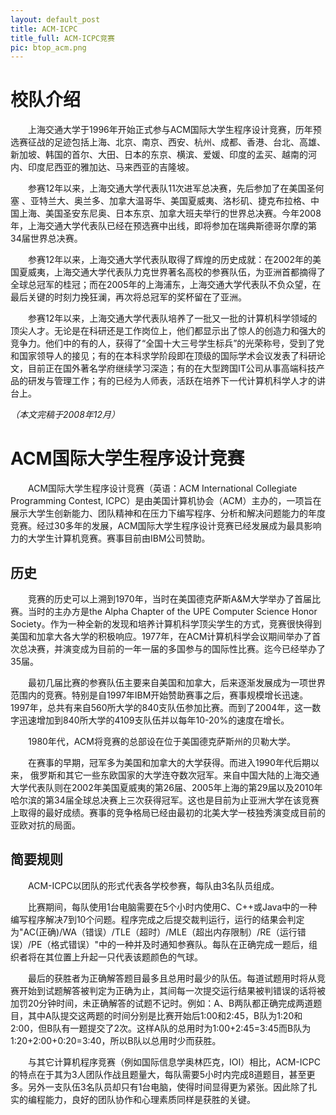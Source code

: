 ```yaml
---
layout:	default_post
title: ACM-ICPC
title_full: ACM-ICPC竞赛
pic: btop_acm.png
---
```


# 校队介绍

&emsp;&emsp;上海交通大学于1996年开始正式参与ACM国际大学生程序设计竞赛，历年预选赛征战的足迹包括上海、北京、南京、西安、杭州、成都、香港、台北、高雄、新加坡、韩国的首尔、大田、日本的东京、横滨、爱媛、印度的孟买、越南的河内、印度尼西亚的雅加达、马来西亚的吉隆坡。

&emsp;&emsp;参赛12年以来，上海交通大学代表队11次进军总决赛，先后参加了在美国圣何塞 、亚特兰大、奥兰多、加拿大温哥华、美国夏威夷、洛杉矶、捷克布拉格、中国上海、美国圣安东尼奥、日本东京、加拿大班夫举行的世界总决赛。今年2008年，上海交通大学代表队已经在预选赛中出线，即将参加在瑞典斯德哥尔摩的第34届世界总决赛。

&emsp;&emsp;参赛12年以来，上海交通大学代表队取得了辉煌的历史成就：在2002年的美国夏威夷，上海交通大学代表队力克世界著名高校的参赛队伍，为亚洲首都摘得了全球总冠军的桂冠；而在2005年的上海浦东，上海交通大学代表队不负众望，在最后关键的时刻力挽狂澜，再次将总冠军的奖杯留在了亚洲。

&emsp;&emsp;参赛12年以来，上海交通大学代表队培养了一批又一批的计算机科学领域的顶尖人才。无论是在科研还是工作岗位上，他们都显示出了惊人的创造力和强大的竞争力。他们中的有的人，获得了“全国十大三号学生标兵”的光荣称号，受到了党和国家领导人的接见；有的在本科求学阶段即在顶级的国际学术会议发表了科研论文，目前正在国外著名学府继续学习深造；有的在大型跨国IT公司从事高端科技产品的研发与管理工作；有的已经为人师表，活跃在培养下一代计算机科学人才的讲台上。

*（本文完稿于2008年12月）*

# ACM国际大学生程序设计竞赛

&emsp;&emsp;ACM国际大学生程序设计竞赛（英语：ACM International Collegiate Programming Contest, ICPC）是由美国计算机协会（ACM）主办的，一项旨在展示大学生创新能力、团队精神和在压力下编写程序、分析和解决问题能力的年度竞赛。经过30多年的发展，ACM国际大学生程序设计竞赛已经发展成为最具影响力的大学生计算机竞赛。赛事目前由IBM公司赞助。

## 历史

&emsp;&emsp;竞赛的历史可以上溯到1970年，当时在美国德克萨斯A&M大学举办了首届比赛。当时的主办方是the Alpha Chapter of the UPE Computer Science Honor Society。作为一种全新的发现和培养计算机科学顶尖学生的方式，竞赛很快得到美国和加拿大各大学的积极响应。1977年，在ACM计算机科学会议期间举办了首次总决赛，并演变成为目前的一年一届的多国参与的国际性比赛。迄今已经举办了35届。

&emsp;&emsp;最初几届比赛的参赛队伍主要来自美国和加拿大，后来逐渐发展成为一项世界范围内的竞赛。特别是自1997年IBM开始赞助赛事之后，赛事规模增长迅速。1997年，总共有来自560所大学的840支队伍参加比赛。而到了2004年，这一数字迅速增加到840所大学的4109支队伍并以每年10-20%的速度在增长。

&emsp;&emsp;1980年代，ACM将竞赛的总部设在位于美国德克萨斯州的贝勒大学。

&emsp;&emsp;在赛事的早期，冠军多为美国和加拿大的大学获得。而进入1990年代后期以来， 俄罗斯和其它一些东欧国家的大学连夺数次冠军。来自中国大陆的上海交通大学代表队则在2002年美国夏威夷的第26届、2005年上海的第29届以及2010年哈尔滨的第34届全球总决赛上三次获得冠军。这也是目前为止亚洲大学在该竞赛上取得的最好成绩。赛事的竞争格局已经由最初的北美大学一枝独秀演变成目前的亚欧对抗的局面。

## 简要规则

&emsp;&emsp;ACM-ICPC以团队的形式代表各学校参赛，每队由3名队员组成。

&emsp;&emsp;比赛期间，每队使用1台电脑需要在5个小时内使用C、C++或Java中的一种编写程序解决7到10个问题。程序完成之后提交裁判运行，运行的结果会判定为"AC(正确)/WA（错误）/TLE（超时）/MLE（超出内存限制）/RE（运行错误）/PE（格式错误）"中的一种并及时通知参赛队。每队在正确完成一题后，组织者将在其位置上升起一只代表该题颜色的气球。

&emsp;&emsp;最后的获胜者为正确解答题目最多且总用时最少的队伍。每道试题用时将从竞赛开始到试题解答被判定为正确为止，其间每一次提交运行结果被判错误的话将被加罚20分钟时间，未正确解答的试题不记时。例如：A、B两队都正确完成两道题目，其中A队提交这两题的时间分别是比赛开始后1:00和2:45，B队为1:20和2:00，但B队有一题提交了2次。这样A队的总用时为1:00+2:45=3:45而B队为1:20+2:00+0:20=3:40，所以B队以总用时少而获胜。

&emsp;&emsp;与其它计算机程序竞赛（例如国际信息学奥林匹克，IOI）相比，ACM-ICPC的特点在于其为3人团队作战且题量大，每队需要5小时内完成8道题目，甚至更多。另外一支队伍3名队员却只有1台电脑，使得时间显得更为紧张。因此除了扎实的编程能力，良好的团队协作和心理素质同样是获胜的关键。


